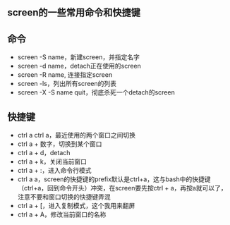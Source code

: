 ## screen的一些常用命令和快捷键

## 命令

- screen -S name，新建screen，并指定名字
- screen -d name，detach正在使用的screen
- screen -R name, 连接指定screen
- screen -ls，列出所有screen的列表
- screen -X -S name quit，彻底杀死一个detach的screen

## 快捷键

- ctrl a ctrl a，最近使用的两个窗口之间切换
- ctrl a + 数字，切换到某个窗口
- ctrl a + d，detach
- ctrl a + k，关闭当前窗口
- ctrl a + :，进入命令行模式
- ctrl a a，screen的快捷键的prefix默认是ctrl+a，这与bash中的快捷键（ctrl+a，回到命令开头）冲突，在screen要先按ctrl + a，再按a就可以了，注意不要和窗口切换的快捷键弄混
- ctrl a + \[，进入复制模式，这个我用来翻屏
- ctrl a + A，修改当前窗口的名称

